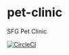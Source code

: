 # pet-clinic
SFG Pet Clinic


[![CircleCI](https://circleci.com/gh/MaMoreo/pet-clinic.svg?style=svg)](https://circleci.com/gh/MaMoreo/pet-clinic)